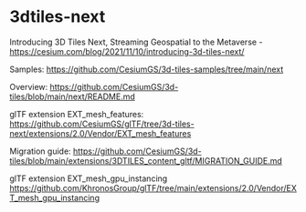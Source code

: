 # 3dtiles-next

Introducing 3D Tiles Next, Streaming Geospatial to the Metaverse - https://cesium.com/blog/2021/11/10/introducing-3d-tiles-next/

Samples: https://github.com/CesiumGS/3d-tiles-samples/tree/main/next

Overview: https://github.com/CesiumGS/3d-tiles/blob/main/next/README.md

glTF extension EXT_mesh_features: https://github.com/CesiumGS/glTF/tree/3d-tiles-next/extensions/2.0/Vendor/EXT_mesh_features

Migration guide: https://github.com/CesiumGS/3d-tiles/blob/main/extensions/3DTILES_content_gltf/MIGRATION_GUIDE.md

glTF extension EXT_mesh_gpu_instancing https://github.com/KhronosGroup/glTF/tree/main/extensions/2.0/Vendor/EXT_mesh_gpu_instancing
